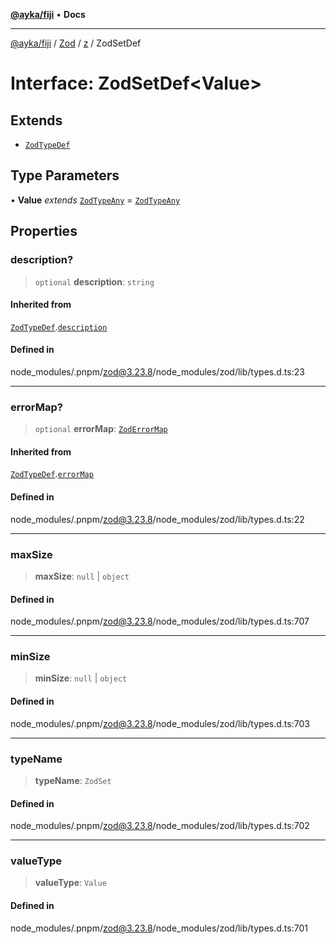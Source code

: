 [**@ayka/fiji**](../../../../../README.md) • **Docs**

***

[@ayka/fiji](../../../../../globals.md) / [Zod](../../../README.md) / [z](../README.md) / ZodSetDef

# Interface: ZodSetDef\<Value\>

## Extends

- [`ZodTypeDef`](ZodTypeDef.md)

## Type Parameters

• **Value** *extends* [`ZodTypeAny`](../type-aliases/ZodTypeAny.md) = [`ZodTypeAny`](../type-aliases/ZodTypeAny.md)

## Properties

### description?

> `optional` **description**: `string`

#### Inherited from

[`ZodTypeDef`](ZodTypeDef.md).[`description`](ZodTypeDef.md#description)

#### Defined in

node\_modules/.pnpm/zod@3.23.8/node\_modules/zod/lib/types.d.ts:23

***

### errorMap?

> `optional` **errorMap**: [`ZodErrorMap`](../type-aliases/ZodErrorMap.md)

#### Inherited from

[`ZodTypeDef`](ZodTypeDef.md).[`errorMap`](ZodTypeDef.md#errormap)

#### Defined in

node\_modules/.pnpm/zod@3.23.8/node\_modules/zod/lib/types.d.ts:22

***

### maxSize

> **maxSize**: `null` \| `object`

#### Defined in

node\_modules/.pnpm/zod@3.23.8/node\_modules/zod/lib/types.d.ts:707

***

### minSize

> **minSize**: `null` \| `object`

#### Defined in

node\_modules/.pnpm/zod@3.23.8/node\_modules/zod/lib/types.d.ts:703

***

### typeName

> **typeName**: `ZodSet`

#### Defined in

node\_modules/.pnpm/zod@3.23.8/node\_modules/zod/lib/types.d.ts:702

***

### valueType

> **valueType**: `Value`

#### Defined in

node\_modules/.pnpm/zod@3.23.8/node\_modules/zod/lib/types.d.ts:701
